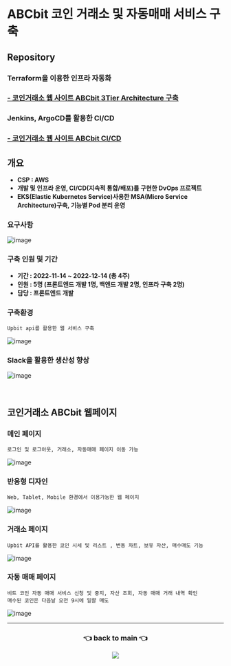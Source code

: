 # ABCbit 코인 거래소 및 자동매매 서비스 구축

## Repository
### Terraform을 이용한 인프라 자동화
### <b><a href="https://github.com/bbyu2/BTC_edu_final_terraform"> - 코인거래소 웹 사이트 ABCbit 3Tier Architecture 구축 </a></b>
### Jenkins, ArgoCD를 활용한 CI/CD
### <b><a href="https://github.com/bbyu2/BTC_edu_final_CICD"> - 코인거래소 웹 사이트 ABCbit CI/CD </a></b>

## 개요
- <b> CSP : AWS </b>
- <b> 개발 및 인프라 운영, CI/CD(지속적 통합/배포)를 구현한 DvOps 프로젝트 </b>
- <b> EKS(Elastic Kubernetes Service)사용한 MSA(Micro Service Architecture)구축, 기능별 Pod 분리 운영 </b>

### 요구사항
![image](https://user-images.githubusercontent.com/84059211/212466540-9981747e-95fa-4e86-89f2-0c607060f703.png)

### 구축 인원 및 기간
- <b> 기간 : 2022-11-14 ~ 2022-12-14 (총 4주) </b> 
- <b> 인원 : 5명 (프론트엔드 개발 1명, 백엔드 개발 2명, 인프라 구축 2명) </b>
- <b> 담당 : 프론트엔드 개발 </b>

### 구축환경
```
Upbit api를 활용한 웹 서비스 구축
```
![image](https://user-images.githubusercontent.com/84059211/212466367-1720147a-9b6b-4d1d-a322-02c099b323d9.png)

### Slack을 활용한 생산성 향상
![image](https://user-images.githubusercontent.com/84059211/212466480-f8bffe1d-833f-443b-9917-1df81cf8078a.png)

<br/>

## 코인거래소 ABCbit 웹페이지
### 메인 페이지
```
로그인 및 로그아웃, 거래소, 자동매매 페이지 이동 가능
```
![image](https://user-images.githubusercontent.com/84059211/212468504-1c9226eb-90d3-4d5e-9ca2-ac05900952bb.png)

### 반응형 디자인
```
Web, Tablet, Mobile 환경에서 이용가능한 웹 페이지
```
![image](https://user-images.githubusercontent.com/84059211/212819414-2216ee05-7dd4-4275-8240-9dff18d6bfcb.png)


### 거래소 페이지
```
Upbit API를 활용한 코인 시세 및 리스트 , 변동 차트, 보유 자산, 매수매도 기능
```
![image](https://user-images.githubusercontent.com/84059211/212468665-7e1648ec-e969-4d17-bd20-c537ee22b80d.png)

### 자동 매매  페이지
```
비트 코인 자동 매매 서비스 신청 및 중지, 자산 조회, 자동 매매 거래 내역 확인 
매수된 코인은 다음날 오전 9시에 일괄 매도
```
![image](https://user-images.githubusercontent.com/84059211/212468706-bc5e5434-7f51-4b6d-b436-9f3f33e9cc1c.png)

***

<div align=center>
<h3> 👈 back to main 👈 </h3>
<a href="https://github.com/bbyu2"> 
<img src="https://img.shields.io/endpoint?label=bbyu2&logo=github&style=for-the-badge&url=https%3A%2F%2Fgithub.com%2Fbbyu2%2F"/>
</a>
</div>
